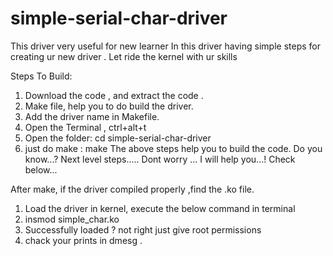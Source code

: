 # simple-serial-char-driver
This driver very useful for new learner 
In this driver having simple steps for creating ur new driver .
Let ride the kernel with ur skills

Steps To Build:
1. Download the code , and extract the code .
2. Make file, help you to do  build the driver.
3. Add the driver name in Makefile.
4. Open the Terminal , ctrl+alt+t
5. Open the folder: cd simple-serial-char-driver
6. just do make : make
The above steps help you to build the code.
Do you know...? Next level steps.....
Dont worry ... I will help you...! Check below...

After make, if the driver compiled properly ,find the .ko file.
1. Load the driver in kernel, execute the below command in terminal
2. insmod simple_char.ko
3. Successfully loaded ? not right just give root permissions
4. chack your prints in dmesg .
